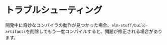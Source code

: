 # トラブルシューティング

開発中に奇妙なコンパイラの動作が見つかった場合、`elm-stuff/build-artifacts`を削除してもう一度コンパイルすると、問題が修正される場合があります。
